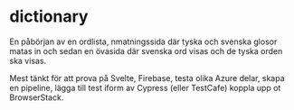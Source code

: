 # dictionary

En påbörjan av en ordlista, nmatningssida där tyska och svenska glosor matas in och sedan en övasida där svenska ord visas och de tyska orden ska visas.

Mest tänkt för att prova på Svelte, Firebase, testa olika Azure delar, skapa en pipeline, lägga till test iform av Cypress (eller TestCafe) koppla upp ot BrowserStack.
